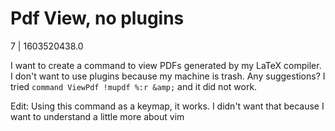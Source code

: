 # Pdf View, no plugins

7 | 1603520438.0

I want to create a command to view PDFs generated by my LaTeX compiler. I don't want to use plugins because my machine is trash. Any suggestions? I tried `command ViewPdf !mupdf %:r &amp;` and it did not work.

Edit: Using this command as a keymap, it works. I didn't want that because I want to understand a little more about vim